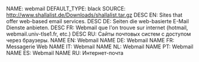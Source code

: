 NAME:   webmail
DEFAULT_TYPE: black
SOURCE: http://www.shallalist.de/Downloads/shallalist.tar.gz
DESC EN: Sites that offer web-based email services.
DESC DE: Seiten die web-basierte E-Mail Dienste anbieten.
DESC FR: Webmail que l'on trouve sur internet (hotmail, webmail.univ-tlse1.fr, etc.)
DESC RU: Сайты почтовых систем с доступом через браузеры.
NAME EN: Webmail
NAME DE: Webmail
NAME FR: Messagerie Web
NAME IT: Webmail
NAME NL: Webmail
NAME PT: Webmail
NAME ES: Webmail
NAME RU: Интернет-почта

